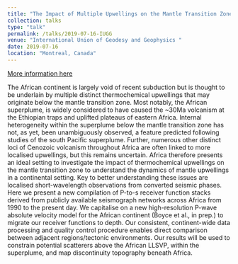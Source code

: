 ```yaml
---
title: "The Impact of Multiple Upwellings on the Mantle Transition Zone Beneath the African Continent; Insights from Converted Seismic Phases."
collection: talks
type: "talk"
permalink: /talks/2019-07-16-IUGG
venue: "International Union of Geodesy and Geophysics "
date: 2019-07-16
location: "Montreal, Canada"
---
```


[More information here](https://www.czech-in.org/cmPortalV15/CM_W3_Searchable/iugg19/normal#!abstractdetails/0000748480)

The African continent is largely void of recent subduction but is thought to be underlain by multiple distinct thermochemical upwellings that may originate below the mantle transition zone. Most notably, the African superplume, is widely considered to have caused the ~30Ma volcanism at the Ethiopian traps and uplifted plateaus of eastern Africa. Internal heterogeneity within the superplume below the mantle transition zone has not, as yet, been unambiguously observed, a feature predicted following studies of the south Pacific superplume. Further, numerous other distinct loci of Cenozoic volcanism throughout Africa are often linked to more localised upwellings, but this remains uncertain. Africa therefore presents an ideal setting to investigate the impact of thermochemical upwellings on the mantle transition zone to understand the dynamics of mantle upwellings in a continental setting. Key to better understanding these issues are localised short-wavelength observations from converted seismic phases. Here we present a new compilation of P-to-s receiver function stacks derived from publicly available seismograph networks across Africa from 1990 to the present day. We capitalise on a new high-resolution P-wave absolute velocity model for the African continent (Boyce et al., in prep.) to migrate our receiver functions to depth. Our consistent, continent-wide data processing and quality control procedure enables direct comparison between adjacent regions/tectonic environments. Our results will be used to constrain potential scatterers above the African LLSVP, within the superplume, and map discontinuity topography beneath Africa.
